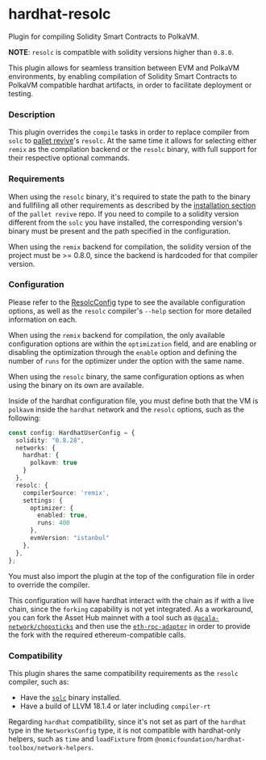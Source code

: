 # hardhat-resolc
Plugin for compiling Solidity Smart Contracts to PolkaVM.

**NOTE**: `resolc` is compatible with solidity versions higher than `0.8.0`.

This plugin allows for seamless transition between EVM and PolkaVM environments,
by enabling compilation of Solidity Smart Contracts to PolkaVM compatible hardhat
artifacts, in order to facilitate deployment or testing.

### Description
This plugin overrides the `compile` tasks in order to replace compiler from `solc`
to [pallet revive](https://github.com/paritytech/revive)'s `resolc`. At the same
time it allows for selecting either `remix` as the compilation backend or the
`resolc` binary, with full support for their respective optional commands.

### Requirements
When using the `resolc` binary, it's required to state the path to the binary and
fullfiling all other requirements as described by the [installation section](https://github.com/paritytech/revive?tab=readme-ov-file#installation)
of the `pallet revive` repo. If you need to compile to a solidity version different
from the `solc` you have installed, the corresponding version's binary must be
present and the path specified in the configuration.

When using the `remix` backend for compilation, the solidity version of the project
must be >= 0.8.0, since the backend is hardcoded for that compiler version.

### Configuration
Please refer to the [ResolcConfig](/packages/hardhat-resolc/src/types.ts#L9) type
to see the available configuration options, as well as the `resolc` compiler's 
`--help` section for more detailed information on each.

When using the `remix` backend for compilation, the only available configuration
options are within the `optimization` field, and are enabling or disabling the
optimization through the `enable` option and defining the number of `runs` for the
optimizer under the option with the same name.

When using the `resolc` binary, the same configuration options as when using the
binary on its own are available.

Inside of the hardhat configuration file, you must define both that the VM is `polkavm`
inside the `hardhat` network and the `resolc` options, such as the following:

```ts
const config: HardhatUserConfig = {
  solidity: "0.8.28",
  networks: {
    hardhat: {
      polkavm: true
    }
  },
  resolc: {
    compilerSource: 'remix',
    settings: {
      optimizer: {
        enabled: true,
        runs: 400
      },
      evmVersion: "istanbul"
    },
  },
};
```

You must also import the plugin at the top of the configuration file in order to
override the compiler.

This configuration will have hardhat interact with the chain as if with a live chain,
since the `forking` capability is not yet integrated. As a workaround, you can
fork the Asset Hub mainnet with a tool such as [`@acala-network/chopsticks`](https://github.com/AcalaNetwork/chopsticks)
and then use the [`eth-rpc-adapter`](https://contracts.polkadot.io/work-with-a-local-node#build-and-run-eth-rpc-proxy)
in order to provide the fork with the required ethereum-compatible calls.

### Compatibility
This plugin shares the same compatibility requirements as the `resolc` compiler,
such as:
- Have the [`solc`](https://github.com/ethereum/solidity) binary installed.
- Have a build of LLVM 18.1.4 or later including `compiler-rt`

Regarding `hardhat` compatibility, since it's not set as part of the `hardhat`
type in the `NetworksConfig` type, it is not compatible with hardhat-only helpers,
such as `time` and `loadFixture` from `@nomicfoundation/hardhat-toolbox/network-helpers`.
